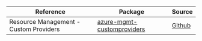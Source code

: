| Reference | Package | Source |
|---|---|---|
|Resource Management - Custom Providers|[azure-mgmt-customproviders](https://pypi.org/project/azure-mgmt-customproviders)|[Github](https://github.com/Azure/azure-sdk-for-python)|
